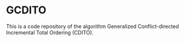# GCDITO

This is a code repository of the algorithm Generalized Conflict-directed Incremental Total Ordering (CDITO).


